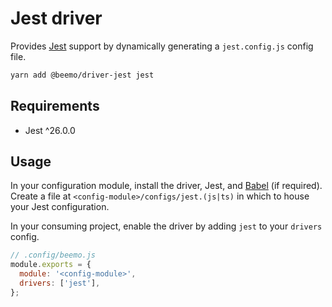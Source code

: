 # Jest driver

Provides [Jest](https://github.com/facebook/jest) support by dynamically generating a
`jest.config.js` config file.

```bash
yarn add @beemo/driver-jest jest
```

## Requirements

- Jest ^26.0.0

## Usage

In your configuration module, install the driver, Jest, and [Babel](./babel.md) (if required).
Create a file at `<config-module>/configs/jest.(js|ts)` in which to house your Jest configuration.

In your consuming project, enable the driver by adding `jest` to your `drivers` config.

```js
// .config/beemo.js
module.exports = {
  module: '<config-module>',
  drivers: ['jest'],
};
```
